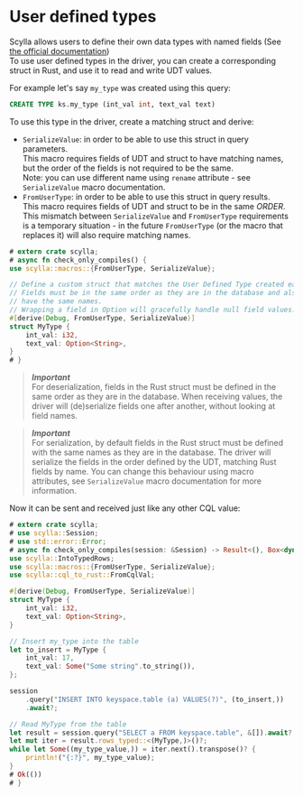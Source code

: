 # User defined types
Scylla allows users to define their own data types with named fields (See [the official documentation](https://opensource.docs.scylladb.com/stable/cql/types.html#user-defined-types))\
To use user defined types in the driver, you can create a corresponding struct in Rust, and use it to read and write UDT values.


For example let's say `my_type` was created using this query:
```sql
CREATE TYPE ks.my_type (int_val int, text_val text)
```

To use this type in the driver, create a matching struct and derive:
- `SerializeValue`: in order to be able to use this struct in query parameters. \
    This macro requires fields of UDT and struct to have matching names, but the order
    of the fields is not required to be the same. \
    Note: you can use different name using `rename` attribute - see `SerializeValue` macro documentation.
- `FromUserType`:  in order to be able to use this struct in query results. \
    This macro requires fields of UDT and struct to be in the same *ORDER*. \
    This mismatch between `SerializeValue` and `FromUserType` requirements is a temporary situation - in the future `FromUserType` (or  the macro that replaces it) will also require matching names.

```rust
# extern crate scylla;
# async fn check_only_compiles() {
use scylla::macros::{FromUserType, SerializeValue};

// Define a custom struct that matches the User Defined Type created earlier.
// Fields must be in the same order as they are in the database and also
// have the same names.
// Wrapping a field in Option will gracefully handle null field values.
#[derive(Debug, FromUserType, SerializeValue)]
struct MyType {
    int_val: i32,
    text_val: Option<String>,
}
# }
```

> ***Important***\
> For deserialization, fields in the Rust struct must be defined in the same order as they are in the database.
> When receiving values, the driver will (de)serialize fields one after another, without looking at field names.

> ***Important***\
> For serialization, by default fields in the Rust struct must be defined with the same names as they are in the database.
> The driver will serialize the fields in the order defined by the UDT, matching Rust fields by name.
> You can change this behaviour using macro attributes, see `SerializeValue` macro documentation for more information.

Now it can be sent and received just like any other CQL value:
```rust
# extern crate scylla;
# use scylla::Session;
# use std::error::Error;
# async fn check_only_compiles(session: &Session) -> Result<(), Box<dyn Error>> {
use scylla::IntoTypedRows;
use scylla::macros::{FromUserType, SerializeValue};
use scylla::cql_to_rust::FromCqlVal;

#[derive(Debug, FromUserType, SerializeValue)]
struct MyType {
    int_val: i32,
    text_val: Option<String>,
}

// Insert my_type into the table
let to_insert = MyType {
    int_val: 17,
    text_val: Some("Some string".to_string()),
};

session
    .query("INSERT INTO keyspace.table (a) VALUES(?)", (to_insert,))
    .await?;

// Read MyType from the table
let result = session.query("SELECT a FROM keyspace.table", &[]).await?;
let mut iter = result.rows_typed::<(MyType,)>()?;
while let Some((my_type_value,)) = iter.next().transpose()? {
    println!("{:?}", my_type_value);
}
# Ok(())
# }
```